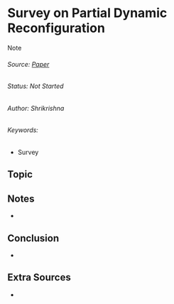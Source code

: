 # Survey on Partial Dynamic Reconfiguration
> [!NOTE]
> ###### Source: [Paper](<../Sources/Partial dynamic reconfiguration framework for FPGA_ A survey with concepts, constraints and trends - ScienceDirect.pdf>)
> ###### Status: Not Started
> ###### Author: Shrikrishna
> ###### Keywords: 
>   - Survey

## Topic

## Notes
- 

## Conclusion
- 

## Extra Sources
- 
